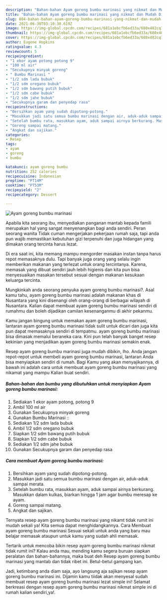 ```yaml
---
description: "Bahan-bahan Ayam goreng bumbu marinasi yang nikmat dan Mudah Dibuat"
title: "Bahan-bahan Ayam goreng bumbu marinasi yang nikmat dan Mudah Dibuat"
slug: 804-bahan-bahan-ayam-goreng-bumbu-marinasi-yang-nikmat-dan-mudah-dibuat
date: 2021-06-30T03:10:30.619Z
image: https://img-global.cpcdn.com/recipes/681a1ebcfb6ed33a/680x482cq70/ayam-goreng-bumbu-marinasi-foto-resep-utama.jpg
thumbnail: https://img-global.cpcdn.com/recipes/681a1ebcfb6ed33a/680x482cq70/ayam-goreng-bumbu-marinasi-foto-resep-utama.jpg
cover: https://img-global.cpcdn.com/recipes/681a1ebcfb6ed33a/680x482cq70/ayam-goreng-bumbu-marinasi-foto-resep-utama.jpg
author: Eugene Hopkins
ratingvalue: 4.3
reviewcount: 5
recipeingredient:
- "1 ekor ayam potong potong 9"
- "100 ml air"
- "Secukupnya minyak goreng"
- " Bumbu Marinasi "
- "1/2 sdm lada bubuk"
- "1/2 sdm oregano bubuk"
- "1/2 sdm bawang putih bubuk"
- "1/2 sdm cabe bubuk"
- "1/2 sdm jahe bubuk"
- "Secukupnya garam dan penyedap rasa"
recipeinstructions:
- "Bersihkan ayam yang sudah dipotong-potong."
- "Masukkan jadi satu semua bumbu marinasi dengan air, aduk-aduk sampai merata."
- "Setelah bumbu rata, masukkan ayam, aduk sampai airnya berkurang. Masukkan dalam kulkas, biarkan hingga 1 jam agar bumbu meresap ke ayam."
- "Goreng sampai matang."
- "Angkat dan sajikan."
categories:
- Resep
tags:
- ayam
- goreng
- bumbu

katakunci: ayam goreng bumbu 
nutrition: 252 calories
recipecuisine: Indonesian
preptime: "PT14M"
cooktime: "PT53M"
recipeyield: "2"
recipecategory: Dessert

---
```



![Ayam goreng bumbu marinasi](https://img-global.cpcdn.com/recipes/681a1ebcfb6ed33a/680x482cq70/ayam-goreng-bumbu-marinasi-foto-resep-utama.jpg)

Apabila kita seorang ibu, menyediakan panganan mantab kepada famili merupakan hal yang sangat menyenangkan bagi anda sendiri. Peran seorang  wanita Tidak cuman mengerjakan pekerjaan rumah saja, tapi anda pun wajib memastikan kebutuhan gizi terpenuhi dan juga hidangan yang dimakan orang tercinta harus lezat.

Di era  saat ini, kita memang mampu mengorder masakan instan tanpa harus repot memasaknya dulu. Tapi banyak juga orang yang selalu ingin memberikan makanan yang terlezat untuk orang tercintanya. Karena, memasak yang dibuat sendiri jauh lebih higienis dan kita pun bisa menyesuaikan masakan tersebut sesuai dengan makanan kesukaan keluarga tercinta. 



Mungkinkah anda seorang penyuka ayam goreng bumbu marinasi?. Asal kamu tahu, ayam goreng bumbu marinasi adalah makanan khas di Nusantara yang kini disenangi oleh orang-orang di berbagai wilayah di Nusantara. Kalian dapat membuat ayam goreng bumbu marinasi sendiri di rumahmu dan boleh dijadikan camilan kesenanganmu di akhir pekanmu.

Kamu jangan bingung untuk memakan ayam goreng bumbu marinasi, lantaran ayam goreng bumbu marinasi tidak sulit untuk dicari dan juga kita pun dapat memasaknya sendiri di tempatmu. ayam goreng bumbu marinasi bisa dimasak memalui beraneka cara. Kini pun telah banyak banget resep kekinian yang menjadikan ayam goreng bumbu marinasi semakin enak.

Resep ayam goreng bumbu marinasi juga mudah dibikin, lho. Anda jangan repot-repot untuk membeli ayam goreng bumbu marinasi, lantaran Anda bisa menyiapkan sendiri di rumah. Bagi Kamu yang akan menyajikannya, di bawah ini adalah cara untuk membuat ayam goreng bumbu marinasi yang nikamat yang mampu Kalian buat sendiri.

<!--inarticleads1-->

##### Bahan-bahan dan bumbu yang dibutuhkan untuk menyiapkan Ayam goreng bumbu marinasi:

1. Sediakan 1 ekor ayam potong, potong 9
1. Ambil 100 ml air
1. Gunakan Secukupnya minyak goreng
1. Gunakan  Bumbu Marinasi ::
1. Sediakan 1/2 sdm lada bubuk
1. Ambil 1/2 sdm oregano bubuk
1. Siapkan 1/2 sdm bawang putih bubuk
1. Siapkan 1/2 sdm cabe bubuk
1. Sediakan 1/2 sdm jahe bubuk
1. Gunakan Secukupnya garam dan penyedap rasa




<!--inarticleads2-->

##### Cara membuat Ayam goreng bumbu marinasi:

1. Bersihkan ayam yang sudah dipotong-potong.
1. Masukkan jadi satu semua bumbu marinasi dengan air, aduk-aduk sampai merata.
1. Setelah bumbu rata, masukkan ayam, aduk sampai airnya berkurang. Masukkan dalam kulkas, biarkan hingga 1 jam agar bumbu meresap ke ayam.
1. Goreng sampai matang.
1. Angkat dan sajikan.




Ternyata resep ayam goreng bumbu marinasi yang nikamt tidak rumit ini mudah sekali ya! Kita semua dapat menghidangkannya. Cara Membuat ayam goreng bumbu marinasi Sesuai sekali untuk anda yang baru mau belajar memasak ataupun untuk kamu yang sudah ahli memasak.

Tertarik untuk mencoba bikin resep ayam goreng bumbu marinasi nikmat tidak rumit ini? Kalau anda mau, mending kamu segera buruan siapkan peralatan dan bahan-bahannya, maka buat deh Resep ayam goreng bumbu marinasi yang mantab dan tidak ribet ini. Betul-betul gampang kan. 

Jadi, ketimbang anda diam saja, ayo langsung aja sajikan resep ayam goreng bumbu marinasi ini. Dijamin kamu tiidak akan menyesal sudah membuat resep ayam goreng bumbu marinasi lezat simple ini! Selamat berkreasi dengan resep ayam goreng bumbu marinasi nikmat simple ini di rumah kalian sendiri,ya!.

